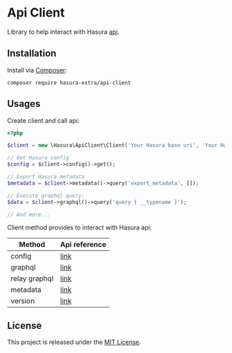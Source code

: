 Api Client
==========

Library to help interact with Hasura [api](https://hasura.io/docs/latest/graphql/core/api-reference/index.html).

Installation
------------

Install via [Composer](https://getcomposer.org/):

```shell
composer require hasura-extra/api-client
```

Usages
------

Create client and call api:

```php
<?php

$client = new \Hasura\ApiClient\Client('Your Hasura base uri', 'Your Hasura admin secret (optional)');

// Get Hasura config
$config = $client->config()->get();

// Export Hasura metadata
$metadata = $client->metadata()->query('export_metadata', []);

// Execute graphql query:
$data = $client->graphql()->query('query { __typename }');

// And more...
```

Client method provides to interact with Hasura api:

Method            | Api reference
-------------     | --------------------
config            | [link](https://hasura.io/docs/latest/graphql/core/api-reference/config.html)
graphql           | [link](https://hasura.io/docs/latest/graphql/core/api-reference/graphql-api/index.html)
relay graphql     | [link](https://hasura.io/docs/latest/graphql/core/api-reference/relay-graphql-api/index.html)
metadata          | [link](https://hasura.io/docs/latest/graphql/core/api-reference/metadata.html)
version           | [link](https://hasura.io/docs/latest/graphql/core/api-reference/version.html)

License
-------

This project is released under the [MIT License](./LICENSE).